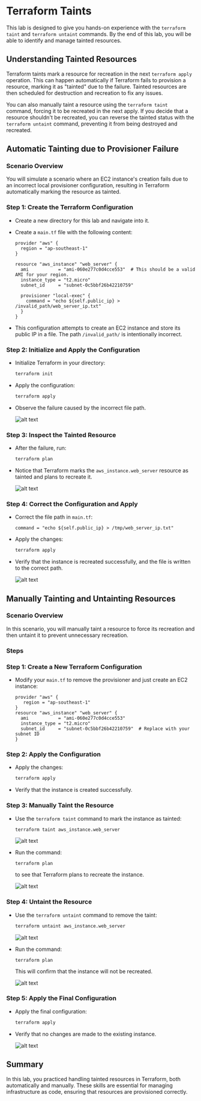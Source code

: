 # Terraform Taints

This lab is designed to give you hands-on experience with the `terraform taint` and `terraform untaint` commands. By the end of this lab, you will be able to identify and manage tainted resources.

## Understanding Tainted Resources

Terraform taints mark a resource for recreation in the next `terraform apply` operation. This can happen automatically if Terraform fails to provision a resource, marking it as "tainted" due to the failure. Tainted resources are then scheduled for destruction and recreation to fix any issues. 

You can also manually taint a resource using the `terraform taint` command, forcing it to be recreated in the next apply. If you decide that a resource shouldn't be recreated, you can reverse the tainted status with the `terraform untaint` command, preventing it from being destroyed and recreated.

## Automatic Tainting due to Provisioner Failure

### **Scenario Overview**
You will simulate a scenario where an EC2 instance's creation fails due to an incorrect local provisioner configuration, resulting in Terraform automatically marking the resource as tainted.

### **Step 1: Create the Terraform Configuration**
   - Create a new directory for this lab and navigate into it.
   - Create a `main.tf` file with the following content:

     ```hcl
     provider "aws" {
       region = "ap-southeast-1"
     }

     resource "aws_instance" "web_server" {
       ami           = "ami-060e277c0d4cce553"  # This should be a valid AMI for your region.
       instance_type = "t2.micro"
       subnet_id     = "subnet-0c5bbf26b42210759" 

       provisioner "local-exec" {
         command = "echo ${self.public_ip} > /invalid_path/web_server_ip.txt"
       }
     }
     ```
   - This configuration attempts to create an EC2 instance and store its public IP in a file. The path `/invalid_path/` is intentionally incorrect.

### **Step 2: Initialize and Apply the Configuration**
   - Initialize Terraform in your directory:

     ```bash
     terraform init
     ```
   - Apply the configuration:
     ```bash
     terraform apply
     ```
   - Observe the failure caused by the incorrect file path.

      ![alt text](image.png)

### **Step 3: Inspect the Tainted Resource**
   - After the failure, run:

     ```bash
     terraform plan
     ```
   - Notice that Terraform marks the `aws_instance.web_server` resource as tainted and plans to recreate it.

      ![alt text](image-1.png)

### **Step 4: Correct the Configuration and Apply**
   - Correct the file path in `main.tf`:

     ```hcl
     command = "echo ${self.public_ip} > /tmp/web_server_ip.txt"
     ```
   - Apply the changes:

     ```bash
     terraform apply
     ```
   - Verify that the instance is recreated successfully, and the file is written to the correct path.

      ![alt text](image-2.png)



## Manually Tainting and Untainting Resources

### **Scenario Overview**
In this scenario, you will manually taint a resource to force its recreation and then untaint it to prevent unnecessary recreation.

### **Steps**

### **Step 1: Create a New Terraform Configuration**
   - Modify your `main.tf` to remove the provisioner and just create an EC2 instance:

     ```hcl
     provider "aws" {
        region = "ap-southeast-1"
     } 
     resource "aws_instance" "web_server" {
       ami           = "ami-060e277c0d4cce553"
       instance_type = "t2.micro"
       subnet_id     = "subnet-0c5bbf26b42210759"  # Replace with your subnet ID
     }
     ```

### **Step 2: Apply the Configuration**
   - Apply the changes:

     ```bash
     terraform apply
     ```
   - Verify that the instance is created successfully.

### **Step 3: Manually Taint the Resource**
   - Use the `terraform taint` command to mark the instance as tainted:

     ```bash
     terraform taint aws_instance.web_server
     ```

      ![alt text](image-3.png)

   - Run the command:
      ```
      terraform plan
      ```
      to see that Terraform plans to recreate the instance.

        ![alt text](image-4.png)

### **Step 4: Untaint the Resource**
   - Use the `terraform untaint` command to remove the taint:

     ```bash
     terraform untaint aws_instance.web_server
     ```

      ![alt text](image-5.png)

   - Run the command: 
      ```
      terraform plan
      ``` 
      This will confirm that the instance will not be recreated.

        ![alt text](image-6.png)

### **Step 5: Apply the Final Configuration**
   - Apply the final configuration:

     ```bash
     terraform apply
     ```
   - Verify that no changes are made to the existing instance.

      ![alt text](image-7.png)

## **Summary**

In this lab, you practiced handling tainted resources in Terraform, both automatically and manually. These skills are essential for managing infrastructure as code, ensuring that resources are provisioned correctly.